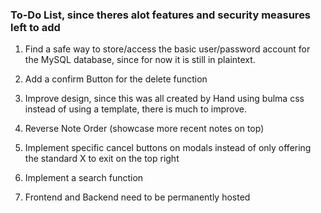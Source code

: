 ### To-Do List, since theres alot features and security measures left to add

1. Find a safe way to store/access the basic user/password account for the MySQL database, since for now it is still in plaintext.

2. Add a confirm Button for the delete function

3. Improve design, since this was all created by Hand using bulma css instead of using a template, there is much to improve.

4. Reverse Note Order (showcase more recent notes on top)

5. Implement specific cancel buttons on modals instead of only offering the standard X to exit on the top right

6. Implement a search function

7. Frontend and Backend need to be permanently hosted 

